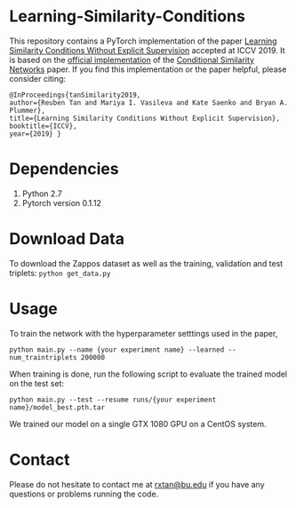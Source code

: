 # Learning-Similarity-Conditions
This repository contains a PyTorch implementation of the paper [Learning Similarity Conditions Without Explicit Supervision](https://arxiv.org/abs/1908.08589) accepted at ICCV 2019. It is based on the [official implementation](https://github.com/andreasveit/conditional-similarity-networks) of the [Conditional Similarity Networks](https://arxiv.org/abs/1603.07810) paper. If you find this implementation or the paper helpful, please consider citing:

    @InProceedings{tanSimilarity2019,
    author={Reuben Tan and Mariya I. Vasileva and Kate Saenko and Bryan A. Plummer},
    title={Learning Similarity Conditions Without Explicit Supervision},
    booktitle={ICCV},
    year={2019} }
    
# Dependencies

1. Python 2.7
2. Pytorch version 0.1.12
   
# Download Data
To download the Zappos dataset as well as the training, validation and test triplets:
`python get_data.py`

# Usage
To train the network with the hyperparameter setttings used in the paper,

`python main.py --name {your experiment name} --learned --num_traintriplets 200000`

When training is done, run the following script to evaluate the trained model on the test set:

`python main.py --test --resume runs/{your experiment name}/model_best.pth.tar`

We trained our model on a single GTX 1080 GPU on a CentOS system.

# Contact
Please do not hesitate to contact me at rxtan@bu.edu if you have any questions or problems running the code.

